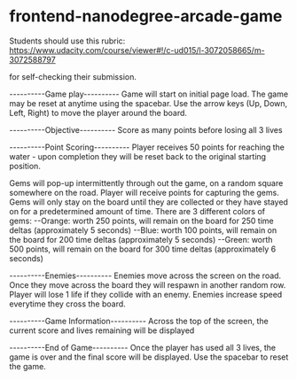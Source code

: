 frontend-nanodegree-arcade-game
===============================

Students should use this rubric: https://www.udacity.com/course/viewer#!/c-ud015/l-3072058665/m-3072588797

for self-checking their submission.

----------Game play----------
Game will start on initial page load.  The game may be reset at anytime using the spacebar. Use the arrow keys (Up, Down, Left, Right) to move the player around the board. 

----------Objective----------
Score as many points before losing all 3 lives

----------Point Scoring----------
Player receives 50 points for reaching the water - upon completion they will be reset back to the original starting position.

Gems will pop-up intermittently through out the game, on a random square somewhere on the road.  Player will receive points for capturing the gems.  Gems will only stay on the board until they are collected or they have stayed on for a predetermined amount of time.  There are 3 different colors of gems:
--Orange: worth 250 points, will remain on the board for 250 time deltas (approximately 5 seconds)
--Blue: worth 100 points, will remain on the board for 200 time deltas (approximately 5 seconds)
--Green: worth 500 points, will remain on the board for 300 time deltas (approximately 6 seconds)

----------Enemies----------
Enemies move across the screen on the road.  Once they move across the board they will respawn in another random row.  Player will lose 1 life if they collide with an enemy.  Enemies increase speed everytime they cross the board.  

----------Game Information----------
Across the top of the screen, the current score and lives remaining will be displayed

----------End of Game----------
Once the player has used all 3 lives, the game is over and the final score will be displayed.  Use the spacebar to reset the game.